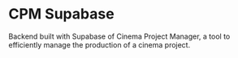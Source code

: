 # CPM Supabase

Backend built with Supabase of Cinema Project Manager, a tool to efficiently manage the production of a cinema project.
